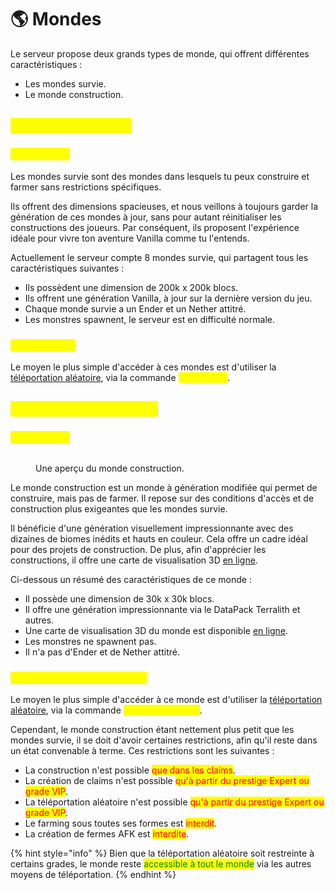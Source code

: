 # 🌎 Mondes

Le serveur propose deux grands types de monde, qui offrent différentes caractéristiques :&#x20;

* Les mondes survie.
* Le monde construction.

## <mark style="color:yellow;">Les mondes survie</mark> <a href="#survie" id="survie"></a>

### <mark style="color:yellow;">C'est quoi ?</mark> <a href="#explication" id="explication"></a>

Les mondes survie sont des mondes dans lesquels tu peux construire et farmer sans restrictions spécifiques.&#x20;

Ils offrent des dimensions spacieuses, et nous veillons à toujours garder la génération de ces mondes à jour, sans pour autant réinitialiser les constructions des joueurs. Par conséquent, ils proposent l'expérience idéale pour vivre ton aventure Vanilla comme tu l'entends.

Actuellement le serveur compte 8 mondes survie, qui partagent tous les caractéristiques suivantes :

* Ils possèdent une dimension de 200k x 200k blocs.
* Ils offrent une génération Vanilla, à jour sur la dernière version du jeu.
* Chaque monde survie a un Ender et un Nether attitré.
* Les monstres spawnent, le serveur est en difficulté normale.

### <mark style="color:yellow;">Accessibilité</mark>

Le moyen le plus simple d'accéder à ces mondes est d'utiliser la [téléportation aléatoire](rtp.md), via la commande <mark style="color:yellow;">`/rtp survie`</mark>.

## <mark style="color:yellow;">Le monde construction</mark> <a href="#construction" id="construction"></a>

### <mark style="color:yellow;">C'est quoi ?</mark> <a href="#explication" id="explication"></a>

<figure><img src="../.gitbook/assets/2024-01-20_04.30.39.png" alt=""><figcaption><p>Une aperçu du monde construction.</p></figcaption></figure>

Le monde construction est un monde à génération modifiée qui permet de construire, mais pas de farmer. Il repose sur des conditions d'accès et de construction plus exigeantes que les mondes survie.&#x20;

Il bénéficie d'une génération visuellement impressionnante avec des dizaines de biomes inédits et hauts en couleur. Cela offre un cadre idéal pour des projets de construction. De plus, afin d'apprécier les constructions, il offre une carte de visualisation 3D [en ligne](https://map.dynastia.fr).

Ci-dessous un résumé des caractéristiques de ce monde :

* Il possède une dimension de 30k x 30k blocs.
* Il offre une génération impressionnante via le DataPack Terralith et autres.
* Une carte de visualisation 3D du monde est disponible [en ligne](https://map.dynastia.fr/).
* Les monstres ne spawnent pas.
* Il n'a pas d'Ender et de Nether attitré.

### <mark style="color:yellow;">Accessibilité et restrictions</mark> <a href="#accessibilite" id="accessibilite"></a>

Le moyen le plus simple d'accéder à ce monde est d'utiliser la [téléportation aléatoire](rtp.md), via la commande <mark style="color:yellow;">`/rtp construction`</mark>.&#x20;

Cependant, le monde construction étant nettement plus petit que les mondes survie, il se doit d'avoir certaines restrictions, afin qu'il reste dans un état convenable à terme. Ces restrictions sont les suivantes :

* La construction n'est possible <mark style="color:red;">que dans les claims</mark>.&#x20;
* La création de claims n'est possible <mark style="color:red;">qu'à partir du prestige Expert ou grade VIP</mark>.
* La téléportation aléatoire n'est possible <mark style="color:red;">qu'à partir du prestige Expert ou grade VIP</mark>.&#x20;
* Le farming sous toutes ses formes est <mark style="color:red;">interdit</mark>.
* La création de fermes AFK est <mark style="color:red;">interdite</mark>.

{% hint style="info" %}
Bien que la téléportation aléatoire soit restreinte à certains grades, le monde reste <mark style="color:green;">accessible à tout le monde</mark> via les autres moyens de téléportation.
{% endhint %}
